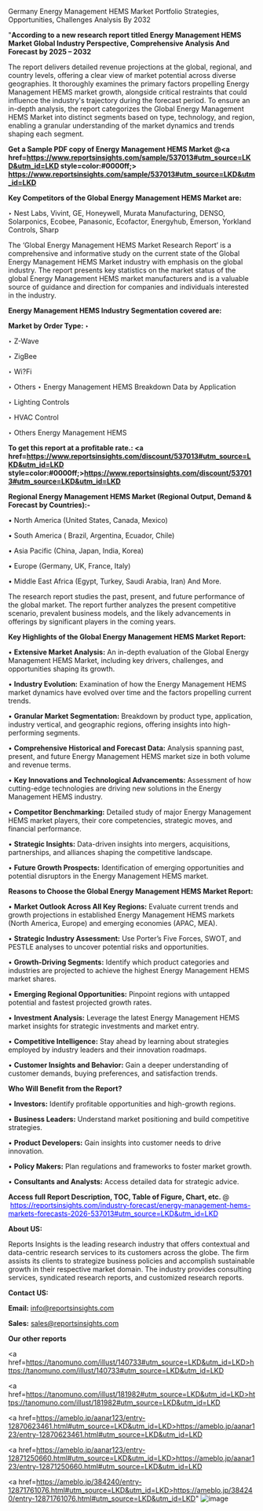 Germany Energy Management HEMS Market Portfolio Strategies, Opportunities, Challenges Analysis By 2032

"<strong>According to a new research report titled Energy Management HEMS Market Global Industry Perspective, Comprehensive Analysis And Forecast by 2025 – 2032</strong>

The report delivers detailed revenue projections at the global, regional, and country levels, offering a clear view of market potential across diverse geographies. It thoroughly examines the primary factors propelling Energy Management HEMS market growth, alongside critical restraints that could influence the industry's trajectory during the forecast period. To ensure an in-depth analysis, the report categorizes the Global Energy Management HEMS Market into distinct segments based on type, technology, and region, enabling a granular understanding of the market dynamics and trends shaping each segment.

<strong>Get a Sample PDF copy of Energy Management HEMS Market </strong><strong>@<a href=https://www.reportsinsights.com/sample/537013#utm_source=LKD&utm_id=LKD style=color:#0000ff;> https://www.reportsinsights.com/sample/537013#utm_source=LKD&utm_id=LKD</a></strong></font>

<strong>Key Competitors of the Global Energy Management HEMS Market are:</strong>

‣ Nest Labs, Vivint, GE, Honeywell, Murata Manufacturing, DENSO, Solarponics, Ecobee, Panasonic, Ecofactor, Energyhub, Emerson, Yorkland Controls, Sharp

The ‘Global Energy Management HEMS Market Research Report’ is a comprehensive and informative study on the current state of the Global Energy Management HEMS Market industry with emphasis on the global industry. The report presents key statistics on the market status of the global Energy Management HEMS market manufacturers and is a valuable source of guidance and direction for companies and individuals interested in the industry.

<strong>Energy Management HEMS Industry Segmentation covered are:</strong>

<strong>Market by Order Type: </strong>
‣ 

‣ Z-Wave

‣ ZigBee

‣ Wi?Fi

‣ Others
‣ Energy Management HEMS Breakdown Data by Application

‣ Lighting Controls

‣ HVAC Control

‣ Others
Energy Management HEMS

<strong>To get this report at a profitable rate.: <a href=https://www.reportsinsights.com/discount/537013#utm_source=LKD&utm_id=LKD style=color:#0000ff;>https://www.reportsinsights.com/discount/537013#utm_source=LKD&utm_id=LKD</a></strong></font>

<strong>Regional Energy Management HEMS Market (Regional Output, Demand &amp; Forecast by Countries):-</strong>

• North America (United States, Canada, Mexico)

• South America ( Brazil, Argentina, Ecuador, Chile)

• Asia Pacific (China, Japan, India, Korea)

• Europe (Germany, UK, France, Italy)

• Middle East Africa (Egypt, Turkey, Saudi Arabia, Iran) And More.

The research report studies the past, present, and future performance of the global market. The report further analyzes the present competitive scenario, prevalent business models, and the likely advancements in offerings by significant players in the coming years.

<strong>Key Highlights of the Global Energy Management HEMS Market Report:</strong>

• <strong>Extensive Market Analysis:</strong> An in-depth evaluation of the Global Energy Management HEMS Market, including key drivers, challenges, and opportunities shaping its growth.

• <strong>Industry Evolution:</strong> Examination of how the Energy Management HEMS market dynamics have evolved over time and the factors propelling current trends.

• <strong>Granular Market Segmentation:</strong> Breakdown by product type, application, industry vertical, and geographic regions, offering insights into high-performing segments.

• <strong>Comprehensive Historical and Forecast Data:</strong> Analysis spanning past, present, and future Energy Management HEMS market size in both volume and revenue terms.

• <strong>Key Innovations and Technological Advancements:</strong> Assessment of how cutting-edge technologies are driving new solutions in the Energy Management HEMS industry.

• <strong>Competitor Benchmarking:</strong> Detailed study of major Energy Management HEMS market players, their core competencies, strategic moves, and financial performance.

• <strong>Strategic Insights:</strong> Data-driven insights into mergers, acquisitions, partnerships, and alliances shaping the competitive landscape.

• <strong>Future Growth Prospects:</strong> Identification of emerging opportunities and potential disruptors in the Energy Management HEMS market.

<strong>Reasons to Choose the Global Energy Management HEMS Market Report:</strong>

• <strong>Market Outlook Across All Key Regions:</strong> Evaluate current trends and growth projections in established Energy Management HEMS markets (North America, Europe) and emerging economies (APAC, MEA).

• <strong>Strategic Industry Assessment:</strong> Use Porter’s Five Forces, SWOT, and PESTLE analyses to uncover potential risks and opportunities.

• <strong>Growth-Driving Segments:</strong> Identify which product categories and industries are projected to achieve the highest Energy Management HEMS market shares.

• <strong>Emerging Regional Opportunities:</strong> Pinpoint regions with untapped potential and fastest projected growth rates.

• <strong>Investment Analysis:</strong> Leverage the latest Energy Management HEMS market insights for strategic investments and market entry.

• <strong>Competitive Intelligence:</strong> Stay ahead by learning about strategies employed by industry leaders and their innovation roadmaps.

• <strong>Customer Insights and Behavior:</strong> Gain a deeper understanding of customer demands, buying preferences, and satisfaction trends.

<strong>Who Will Benefit from the Report?</strong>

• <strong>Investors:</strong> Identify profitable opportunities and high-growth regions.

• <strong>Business Leaders:</strong> Understand market positioning and build competitive strategies.

• <strong>Product Developers:</strong> Gain insights into customer needs to drive innovation.

• <strong>Policy Makers:</strong> Plan regulations and frameworks to foster market growth.

• <strong>Consultants and Analysts:</strong> Access detailed data for strategic advice.
</ul>
<strong>Access full Report Description, TOC, Table of Figure, Chart, etc. </strong>@  <a href=https://reportsinsights.com/industry-forecast/energy-management-hems-markets-forecasts-2026-537013#utm_source=LKD&utm_id=LKD style=color:#0000ff;>https://reportsinsights.com/industry-forecast/energy-management-hems-markets-forecasts-2026-537013#utm_source=LKD&utm_id=LKD</a></font>

<strong><strong>About US</strong>:</strong>

Reports Insights is the leading research industry that offers contextual and data-centric research services to its customers across the globe. The firm assists its clients to strategize business policies and accomplish sustainable growth in their respective market domain. The industry provides consulting services, syndicated research reports, and customized research reports.

<strong>Contact US:</strong>

<p class=""""><b>Email:</b> <a href=mailto:info@reportsinsights.com>info@reportsinsights.com</a></p>
<p class=""""><b>Sales:</b> <a href=mailto:sales@reportsinsights.com>sales@reportsinsights.com</a></p>

<strong>Our other reports</strong>

<a href=https://tanomuno.com/illust/140733#utm_source=LKD&utm_id=LKD>https://tanomuno.com/illust/140733#utm_source=LKD&utm_id=LKD</a>

<a href=https://tanomuno.com/illust/181982#utm_source=LKD&utm_id=LKD>https://tanomuno.com/illust/181982#utm_source=LKD&utm_id=LKD</a>

<a href=https://ameblo.jp/aanar123/entry-12870623461.html#utm_source=LKD&utm_id=LKD>https://ameblo.jp/aanar123/entry-12870623461.html#utm_source=LKD&utm_id=LKD</a>

<a href=https://ameblo.jp/aanar123/entry-12871250660.html#utm_source=LKD&utm_id=LKD>https://ameblo.jp/aanar123/entry-12871250660.html#utm_source=LKD&utm_id=LKD</a>

<a href=https://ameblo.jp/384240/entry-12871761076.html#utm_source=LKD&utm_id=LKD>https://ameblo.jp/384240/entry-12871761076.html#utm_source=LKD&utm_id=LKD</a>"
![image](https://github.com/user-attachments/assets/0875835c-20ac-49e1-a650-dc40eb240af1)

